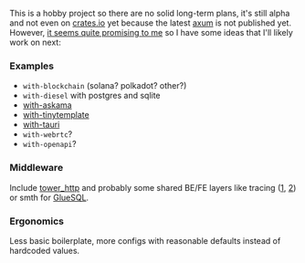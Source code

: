 This is a hobby project so there are no solid long-term plans, it's still alpha and not even on [crates.io](https://crates.io/crates/prest) yet because the latest [axum](https://github.com/tokio-rs/axum) is not published yet. However, [it seems quite promising to me](https://prest.blog/motivation) so I have some ideas that I'll likely work on next:

### Examples
- `with-blockchain` (solana? polkadot? other?)
- `with-diesel` with postgres and sqlite
- [with-askama](https://github.com/djc/askama)
- [with-tinytemplate](https://crates.io/crates/tinytemplate)
- [with-tauri](https://beta.tauri.app/)
- `with-webrtc`?
- `with-openapi`?

### Middleware
Include [tower_http](https://docs.rs/tower-http/latest/tower_http/) and probably some shared BE/FE layers like tracing ([1](https://github.com/old-storyai/tracing-wasm), [2](https://docs.rs/tracing-chrome/latest/tracing_chrome/)) or smth for [GlueSQL](https://gluesql.org/docs/0.14/getting-started/javascript-web).

### Ergonomics
Less basic boilerplate, more configs with reasonable defaults instead of hardcoded values.
